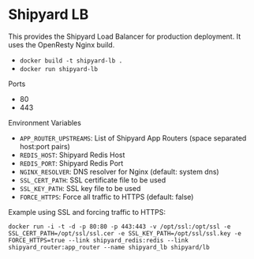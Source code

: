 # Shipyard LB

This provides the Shipyard Load Balancer for production deployment.  It uses
the OpenResty Nginx build.

* `docker build -t shipyard-lb .`
* `docker run shipyard-lb`

Ports

* 80
* 443

Environment Variables

* `APP_ROUTER_UPSTREAMS`: List of Shipyard App Routers (space separated host:port pairs)
* `REDIS_HOST`: Shipyard Redis Host
* `REDIS_PORT`: Shipyard Redis Port
* `NGINX_RESOLVER`: DNS resolver for Nginx (default: system dns)
* `SSL_CERT_PATH`: SSL certificate file to be used
* `SSL_KEY_PATH`: SSL key file to be used
* `FORCE_HTTPS`: Force all traffic to HTTPS (default: false)

Example using SSL and forcing traffic to HTTPS:

`docker run -i -t -d -p 80:80 -p 443:443 -v /opt/ssl:/opt/ssl -e SSL_CERT_PATH=/opt/ssl/ssl.cer -e SSL_KEY_PATH=/opt/ssl/ssl.key -e FORCE_HTTPS=true --link shipyard_redis:redis --link shipyard_router:app_router --name shipyard_lb shipyard/lb`
